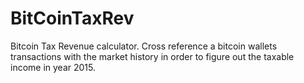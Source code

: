 BitCoinTaxRev
=============

Bitcoin Tax Revenue calculator. Cross reference a bitcoin wallets transactions with the market history in order to figure out the taxable income in year 2015.
